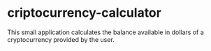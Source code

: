 # criptocurrency-calculator
This small application calculates the balance available in dollars of a cryptocurrency provided by the user.
